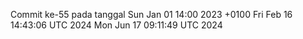 Commit ke-55 pada tanggal Sun Jan 01 14:00 2023 +0100
Fri Feb 16 14:43:06 UTC 2024
Mon Jun 17 09:11:49 UTC 2024
